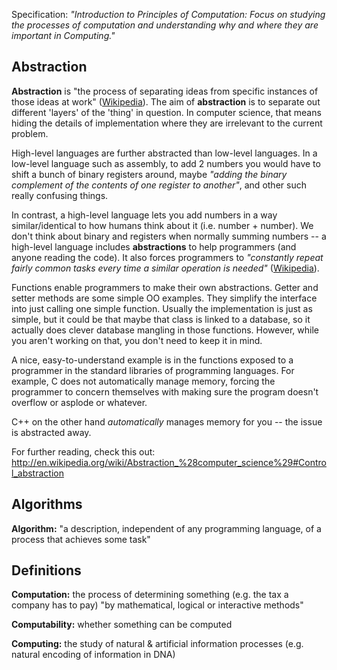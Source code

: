 Specification: *"Introduction to Principles of Computation: Focus on studying
                 the processes of computation and understanding why and where
                 they are important in Computing."*


Abstraction
-----------

**Abstraction** is "the process of separating ideas from specific instances of
those ideas at work" ([Wikipedia](http://en.wikipedia.org/wiki/Abstraction_%28computer_science%29)).
The aim of **abstraction** is to separate out different 'layers' of the 'thing'
in question. In computer science, that means hiding the details of
implementation where they are irrelevant to the current problem.

High-level languages are further abstracted than low-level languages. In a
low-level language such as assembly, to add 2 numbers you would have to shift a
bunch of binary registers around, maybe *"adding the binary complement of the
contents of one register to another"*, and other such really confusing things.

In contrast, a high-level language lets you add numbers in a way
similar/identical to how humans think about it (i.e. number + number). We don't
think about binary and registers when normally summing numbers -- a high-level
language includes **abstractions** to help programmers (and anyone reading the
code). It also forces programmers to *"constantly repeat fairly common tasks
every time a similar operation is needed"* ([Wikipedia](http://en.wikipedia.org/wiki/Abstraction_%28computer_science%29#Control_abstraction)).

Functions enable programmers to make their own abstractions. Getter and setter
methods are some simple OO examples. They simplify the interface into just
calling one simple function. Usually the implementation is just as simple, but
it could be that maybe that class is linked to a database, so it actually does
clever database mangling in those functions. However, while you aren't working
on that, you don't need to keep it in mind.

A nice, easy-to-understand example is in the functions exposed to a programmer
in the standard libraries of programming languages. For example, C does not
automatically manage memory, forcing the programmer to concern themselves with
making sure the program doesn't overflow or asplode or whatever.

C++ on the other hand *automatically* manages memory for you -- the issue is
abstracted away.



For further reading, check this out: http://en.wikipedia.org/wiki/Abstraction_%28computer_science%29#Control_abstraction


Algorithms
----------

**Algorithm:** "a description, independent of any programming language, of a
               process that achieves some task"


Definitions
-----------

**Computation:** the process of determining something (e.g. the tax a company
                 has to pay) "by mathematical, logical or interactive methods"

**Computability:** whether something can be computed

**Computing:** the study of natural & artificial information processes (e.g.
               natural encoding of information in DNA)
